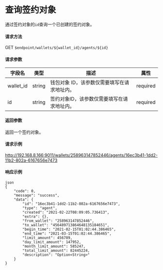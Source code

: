 # 查询签约对象

通过签约对象的`id`查询一个已创建的签约对象。

#### 请求方法

GET `$endpoint/wallets/${wallet_id}/agents/${id}`

#### 请求参数

| 字段名    | 类型   | 描述                                        | 属性     |
| --------- | ------ | ------------------------------------------- | -------- |
| wallet_id | string | 钱包对象 ID，该参数仅需要填写在请求地址内。 | required |
| id        | string | 签约对象ID，该参数仅需要填写在请求地址内。  | required |
#### 返回参数

返回一个签约对象。

#### 请求示例

http://192.168.8.166:9011/wallets/258963147852446/agents/16ec3b41-1dd2-11b2-802a-6167656e7473

#### 响应示例
```
json
{
    "code": 0,
    "message": "success",
    "data": {
        "id": "16ec3b41-1dd2-11b2-802a-6167656e7473",
        "type": "agent",
        "created": "2021-02-22T08:09:05.736413",
        "extra": {},
        "from_wallet": "258963147852446",
        "to_wallet": "456489713864648135184651",
        "begin_time": "2021-02-15T01:02:44.386465",
        "end_time": "2021-03-15T01:02:44.386465",
        "limit_amount": 456789,
        "day_limit_amount": 147952,
        "month_limit_amount": 585247,
        "total_limit_amount": 82445224,
        "description": "Option<String>"
    }
}
```
